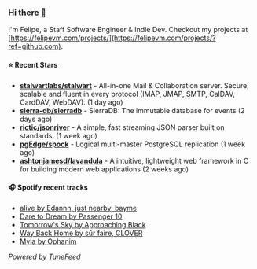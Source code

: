 ### Hi there 👋

I'm Felipe, a Staff Software Engineer & Indie Dev. Checkout my projects at [https://felipevm.com/projects/](https://felipevm.com/projects/?ref=github.com).

#### ⭐ Recent Stars
- **[stalwartlabs/stalwart](https://github.com/stalwartlabs/stalwart)** - All-in-one Mail &amp; Collaboration server. Secure, scalable and fluent in every protocol (IMAP, JMAP, SMTP, CalDAV, CardDAV, WebDAV). (1 day ago)
- **[sierra-db/sierradb](https://github.com/sierra-db/sierradb)** - SierraDB: The immutable database for events (2 days ago)
- **[rictic/jsonriver](https://github.com/rictic/jsonriver)** - A simple, fast streaming JSON parser built on standards. (1 week ago)
- **[pgEdge/spock](https://github.com/pgEdge/spock)** - Logical multi-master PostgreSQL replication (1 week ago)
- **[ashtonjamesd/lavandula](https://github.com/ashtonjamesd/lavandula)** - A intuitive, lightweight web framework in C for building modern web applications (2 weeks ago)

#### 🎧 Spotify recent tracks
- [alive by Edannn, just nearby, bayme](https://open.spotify.com/track/65w7FcAoyaq0qpP8amE0tx)
- [Dare to Dream by Passenger 10](https://open.spotify.com/track/2HtBRvMQIPlAx4QJtVssnp)
- [Tomorrow&#39;s Sky by Approaching Black](https://open.spotify.com/track/3g0HJC70tDzOY61tzH3NN4)
- [Way Back Home by sûr faire, CLOVER](https://open.spotify.com/track/3rcm3Dt7RflO0xRMv3ppve)
- [Myla by Ophanim](https://open.spotify.com/track/7v4zSvvkbcS452oCn1cM04)

_Powered by [TuneFeed](https://tunefeed.app?ref=github.com)_
